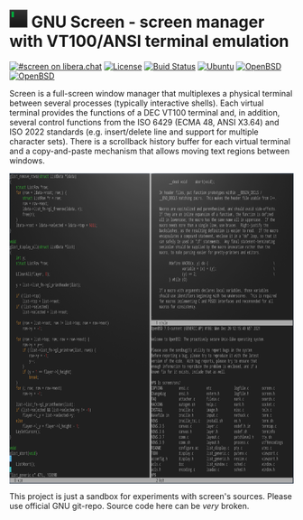 # ![](https://raw.githubusercontent.com/alexander-naumov/gnu-screen/main/favicon.png) GNU Screen - screen manager with VT100/ANSI terminal emulation

[![#screen on libera.chat](https://img.shields.io/badge/IRC-%23screen-blue)](https://kiwiirc.com/nextclient/irc.libera.chat/#screen)
[![License](https://img.shields.io/github/license/alexander-naumov/gnu-screen)](https://github.com/alexander-naumov/gnu-screen/COPYING)
[![Buid Status](https://app.travis-ci.com/alexander-naumov/gnu-screen.svg?branch=main&status=started)](https://app.travis-ci.com/github/alexander-naumov/gnu-screen)
[![Ubuntu](https://github.com/alexander-naumov/gnu-screen/actions/workflows/ubuntu.yml/badge.svg)](https://github.com/alexander-naumov/gnu-screen/actions/workflows/ubuntu.yml)
[![OpenBSD](https://github.com/alexander-naumov/gnu-screen/actions/workflows/openbsd_aarch64.yml/badge.svg)](https://github.com/alexander-naumov/gnu-screen/actions/workflows/openbsd_aarch64.yml)
[![OpenBSD](https://github.com/alexander-naumov/gnu-screen/actions/workflows/openbsd_x86_64.yml/badge.svg)](https://github.com/alexander-naumov/gnu-screen/actions/workflows/openbsd_x86_64.yml)

Screen is a full-screen window manager that multiplexes a physical
terminal between several processes (typically interactive shells).
Each virtual terminal provides the functions of a DEC VT100 terminal
and, in addition, several control functions from the ISO 6429
(ECMA 48, ANSI X3.64) and ISO 2022 standards (e.g. insert/delete
line and support for  multiple character sets).
There is a scrollback history buffer for each virtual terminal and
a copy-and-paste mechanism that allows moving text regions between
windows.

<img align="center" src="screenshot.png" height="550">

This project is just a sandbox for experiments with screen's sources.
Please use official GNU git-repo. Source code here can be *very* broken.

